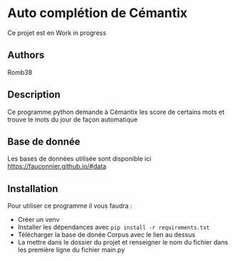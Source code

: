 # Auto complétion de Cémantix

Ce projet est en Work in progress

## Authors
Romb38

## Description

Ce programme python demande à Cémantix les score de certains mots et trouve le mots du jour de façon automatique

## Base de donnée
Les bases de données utilisée sont disponible ici
https://fauconnier.github.io/#data

## Installation
Pour utiliser ce programme il vous faudra :
- Créer un venv
- Installer les dépendances avec `pip install -r requirements.txt`
- Télécharger la base de donée Corpus avec le lien au dessus
- La mettre dans le dossier du projet et renseigner le nom du fichier dans les première ligne du fichier main.py